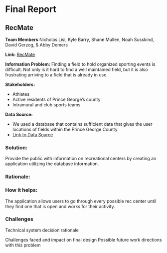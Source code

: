 # Final Report
## RecMate

**Team Members** Nicholas Lisi, Kyle Barry, Shane Mullen, Noah Susskind, David Gerzog, & Abby Demers

**Link:** [RecMate](https://warm-inlet-29798.herokuapp.com/index.html)

**Information Problem:** Finding a field to hold organized sporting events is difficult. Not only is it hard to find a well maintained field, but it is also frustrating arriving to a field that is already in use.

**Stakeholders:** 
- Athletes
- Active residents of Prince George’s county
- Intramural and club sports teams

**Data Source:** 
- We used a database that contains sufficient data that gives the user locations of fields within the Prince George County. 
- [Link to Data Source](https://data.princegeorgescountymd.gov/Community/Recreation-Centers/gwq4-iu9d) 

### Solution:
Provide the public with information on recreational centers by creating an application utilizing the database information. 

### Rationale:

### How it helps:
The application allows users to go through every possible rec center until they find one that is open and works for their activity. 

### Challenges

Technical system decision rationale

Challenges faced and impact on final design
Possible future work directions with this problem